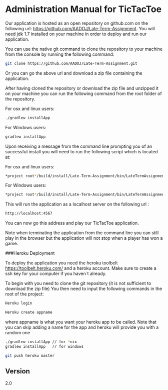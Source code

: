 Administration Manual for TicTacToe
=========
 
Our application is hosted as an open repository on github.com on the following url: https://github.com/AADOJ/Late-Term-Assignment. You will need jdk 1.7 installed on your machine in order to deploy and run our application.
  
You can use the native git command to clone the repository to your machine from the console by running the following command:
```sh
git clone https://github.com/AADOJ/Late-Term-Assignment.git
```
Or you can go the above url and download a zip file containing the application.
   
After having cloned the repository or download the zip file and unzipped it on your machine you can run the following command from the root folder of the repository.
    
For osx and linux users:
```sh
./gradlew installApp
```
For Windows users:
```sh
gradlew installApp
```

Upon receiving a message from the command line prompting you of an successful install you will need to run the following script which is located at:

For osx and linux users:
```sh
*project root*/build/install/Late-Term-Assignment/bin/LateTermAssignment
```
For Windows users:
```sh
*project root*/build/install/Late-Term-Assignment/bin/LateTermAssignment
```

This will run the application as a localhost server on the following url :
```sh
http://localhost:4567
```

You can now go this address and play our TicTacToe application.

Note when terminating the application from the command line you can still play in the browser but the application will not stop when a player has won a game.

###Heroku Deployment

To deploy the application you need the heroku toolbelt https://toolbelt.heroku.com/ and a heroku account. Make sure to create a ssh key for your computer if you haven´t already.

To begin with you need to clone the git repository (it is not sufficient to download the zip file)
You then need to input the following commands in the root of the project:
```sh
Heroku login
```
```sh
Heroku create appname
```
where appname is what you want your heroku app to be called. Note that you can skip adding a name for the app and heroku will provide you with a random one

```sh
./gradlew installApp // for *nix
gradlew installApp   // for windows
```
```sh
git push heroku master
```

Version
----

2.0
